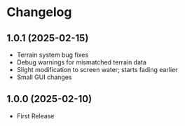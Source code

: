 # Changelog

## 1.0.1 (2025-02-15)
- Terrain system bug fixes
- Debug warnings for mismatched terrain data
- Slight modification to screen water; starts fading earlier
- Small GUI changes

## 1.0.0 (2025-02-10)
- First Release